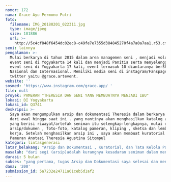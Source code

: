```yaml
---
nomor: 172
nama: Grace Ayu Permono Putri
foto:
  filename: IMG_20180201_022311.jpg
  type: image/jpeg
  size: 181886
  url: >-
    http://5c4cf848f6454dc02ec8-c49fe7e7355d384845270f4a7a0a7aa1.r53.cf2.rackcdn.com/dd203418-4cb7-4676-9527-54df5ed3d824/IMG_20180201_022311.jpg
seni: lainnya
pengalaman: >-
  Mulai berkarya di tahun 2015 dalam area managemen seni , menjadi volunteer
  event seni di Yogyakarta 14 kali dan menjadi Panitia serta menyelenggarakan 
  event seni di Yogyakarta 17 kali, event termasuk 10 diantaranya berSkala
  Nasional dan Internasional. Memiliki media seni di instagram/Fanspage/fb dan
  twitter yaitu @grace.artevent.
website: ''
sosmed: 'https://www.instagram.com/grace.app/ '
file: null
proyek: PAMERAN "THERESIA DAN SENI YANG MEMBUATNYA MENJADI IBU"
lokasi: DI Yogyakarta
lokasi_id: Q3741
deskripsi: >-
  Saya akan mengumpulkan arsip dan dokumentasi Theresia dalam berkarya , mulai
  dari awal hingga saat ini . yang nantinya akan menghasilkan katalog anotasi
  yang berisi riwayat/artefak seniman itu selengkap-lengkapnya, mulai dari
  arsip/dokumen , foto-foto, katalog pameran, kliping , sketsa dan lembar arsip
  kerja. Setelah menghasilkan arsip ini , saya akan membuat kuratorial dan
  Pameran Anotasi Theresia Agustina Sitompul 
kategori: lintasgenerasi
latar_belakang: "Arsip dan Dokumentasi , Kuratorial, dan Tata Kelola Pameran adalah beberapa mata kuliah di jurusan tata Kelola Seni ISI S1 . \r\ntahun lalu tugas arsip dan dokumentasi tidak dapat saya selesaikan karena terhambat biaya, alat, waktu serta  keinginan saya yang tinggi sebagai pengelola seni membuat tugas ini terasa sangat berharga. tidak cukup dengan menghasilkan sebuah katalog anotasi saya ingin membuat kuratorial dan memamerkannnya. saya ingin 3 in 1 itu terjadi. Karena merasa tertantang maka semester lalu tugas mata kuliah \"arsip dan dokumentasi\" saya lepas/ tidak saya kerjakan dan saya kembali mengambil kembali mata kuliah \"Arsip dan Dokumentasi\" di semester ini dan berencana mewujudkan mimpi saya. \r\nSelain itu mbak tere yang telah saya pilih karena kedekatan nya dengan saya membuat saya penasaran dengan jalan dan seni  yang dia ambil, yang membuatnya memiliki kekuatan sebagai Single Parent , berjuang Yog-Solo untuk mengajar di sebuah perguruan tinggi negeri di Solo dengan tetap konsisten dalam berkarya dan berkegiatan baik didalam komunitasnya Grafis Minggiran ataupun mengurus Ruang Berkarya/rumah tinggalnya saat ini. Semangat nya itu menular kepada saya untuk mewujudkan gagasan ini bersamanya."
masalah: "dari segi (arsip)adalah kurangnya kesadaran seniman dalam mengarsipkan dan mendokumentasikan karya dan proses berkarya serta mengaturnya agar mudah dicari dan di olah kembali dikemudian hari.\r\n(seniman wanita) Membuka arsip dan mengurutkan setiap kejadian guna pembelajaran dikemudian hari bagi para calon seniwati dengan melihat  proses Theresia yang memiliki banyak peran ( Seniman,  ibu , pengurus komunitas, dosen dan masyarakat seni serta pengelola seni) dalam proses berkarya dan menikmati kehidupan,\r\nlalu (pengelola seni) Perlunya mempraktekan proses mengamati, menelaah dan menghasilkan kuratorial , membuat pameran seni rupa bagi para seniwati dan menjadikannya pembelajaran serta rangsangan bagi para calon pengelola seni."
durasi: 5 bulan
sukses: "yang pertama, tugas Arsip dan Dokumentasi saya selesai dan mendapat nilai A,\r\nkedua tidak hanya mengarsipkan namun juga membuat kuratorial dan pameran adalah salah satu membelajaran yang dapat di bagi di Jurusan saya tata kelola seni dan memberi rangsangan bagi para mahasiswa kelola yang lain untuk mengarsipkan, membuat kuratorial dan menyelenggarakan pameran bagi para seniman,\r\nketiga pameran anotasi Theresia ini menjadi Arsip baru dan penanda bagi kehidupan Theresia sendiri serta pembelajaran bagi calon seniman/seniwati dengan melihat proses Theresia masa lalu hingga masa kini dalam lingkup berkarya seni yang ia alami, \r\nkeempat terselenggaranya pameran anotasi Theresia ini mampu menyadarkan seniman akan pentingnya pengarsipan dalam berkarya , mendokumentasikan segala kejadian yang terjadi yang akan berguna pada saat ada masalah yang terjadi misal dalam legalitas / pemalsuan karya seni dan  bagi proses pembelajaran dikemudian harinya bagi para calon seniman/seniwati serta calon pengelola seni."
dana: '200'
submission_id: 5a7232e24711a61ceb5d1af2
---
```

